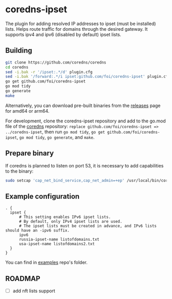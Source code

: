 # coredns-ipset

The plugin for adding resolved IP addresses to ipset (must be installed) lists. Helps route traffic for domains through the desired gateway. It supports ipv4 and ipv6 (disabled by default) ipset lists.

## Building

```bash
git clone https://github.com/coredns/coredns
cd coredns
sed -i.bak -r '/ipset:.*/d' plugin.cfg
sed -i.bak '/forward:.*/i ipset:github.com/foi/coredns-ipset' plugin.cfg
go get github.com/foi/coredns-ipset
go mod tidy
go generate
make
```

Alternatively, you can download pre-built binaries from the [releases](https://github.com/foi/coredns-ipset/releases/) page for amd64 or arm64.

For development, clone the coredns-ipset repository and add to the go.mod file of the [coredns](https://github.com/coredns/coredns) repository: `replace github.com/foi/coredns-ipset => ../coredns-ipset`, then run `go mod tidy`, `go get github.com/foi/coredns-ipset`, `go mod tidy`, `go generate`, and `make`.

## Prepare binary

If coredns is planned to listen on port 53, it is necessary to add capabilities to the binary:

```bash
sudo setcap 'cap_net_bind_service,cap_net_admin=+ep' /usr/local/bin/coredns
```

## Example configuration

```
. {
  ipset {
      # This setting enables IPv6 ipset lists.
      # By default, only IPv4 ipset lists are used.
      # The ipset lists must be created in advance, and IPv6 lists should have an -ipv6 suffix.
      ipv6
      russia-ipset-name listofdomains.txt
      usa-ipset-name listofdomains2.txt
  }
}
```

You can find in [examples](https://github.com/foi/coredns-ipset/tree/main/examples) repo's folder.


## ROADMAP

- [ ] add nft lists support
